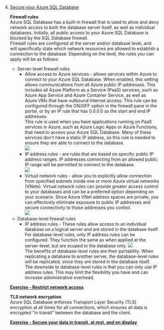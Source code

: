 4. [Secure your Azure SQL Database](https://docs.microsoft.com/en-us/learn/modules/secure-your-azure-sql-database/)
    
    **Firewall rules**<br/>
    Azure SQL Database has a built-in firewall that is used to allow and deny network access to both the database server itself, as well as individual databases. Initially, all public access to your Azure SQL Database is blocked by the SQL Database firewall.<br/>
    Firewall rules are configured at the server and/or database level, and will specifically state which network resources are allowed to establish a connection to the database. Depending on the level, the rules you can apply will be as follows:
    - Server-level firewall rules
        - Allow access to Azure services - allows services within Azure to connect to your Azure SQL Database. When enabled, this setting allows communications from all Azure public IP addresses. This includes all Azure Platform as a Service (PaaS) services, such as Azure App Service and Azure Container Service, as well as Azure VMs that have outbound Internet access. This rule can be configured through the ON/OFF option in the firewall pane in the portal, or by an IP rule that has 0.0.0.0 as the start and end IP addresses.<br/>
        This rule is used when you have applications running on PaaS services in Azure, such as Azure Logic Apps or Azure Functions, that need to access your Azure SQL Database. Many of these services don't have a static IP address, so this rule is needed to ensure they are able to connect to the database.<br/>
        ![](https://docs.microsoft.com/en-gb/learn/modules/secure-your-azure-sql-database/media/2-allow-azure-services.png)<br/>
        - IP address rules - are rules that are based on specific public IP address ranges. IP addresses connecting from an allowed public IP range will be permitted to connect to the database.<br/>
        ![](https://docs.microsoft.com/en-gb/learn/modules/secure-your-azure-sql-database/media/2-server-ip-rule-1.png)<br/>
        - Virtual network rules - allow you to explicitly allow connection from specified subnets inside one or more Azure virtual networks (VNets). Virtual network rules can provide greater access control to your databases and can be a preferred option depending on your scenario. Since Azure VNet address spaces are private, you can effectively eliminate exposure to public IP addresses and secure connectivity to those addresses you control.<br/>
        ![](https://docs.microsoft.com/en-gb/learn/modules/secure-your-azure-sql-database/media/2-vnet-rule.png)<br/>
    - Database-level firewall rules
        - IP address rules - These rules allow access to an individual database on a logical server and are stored in the database itself. For database-level rules, only IP address rules can be configured. They function the same as when applied at the server-level, but are scoped to the database only.
        ![](https://docs.microsoft.com/en-gb/learn/modules/secure-your-azure-sql-database/media/2-db-ip-rule-1.png)<br/>
        The benefits of database-level rules are their portability. When replicating a database to another server, the database-level rules will be replicated, since they are stored in the database itself.<br/>
        The downside to database-level rules is that you can only use IP address rules. This may limit the flexibility you have and can increase administrative overhead.
        
    [**Exercise - Restrict network access**](https://docs.microsoft.com/en-gb/learn/modules/secure-your-azure-sql-database/2-restrict-network-access)
    
    
    **TLS network encryption**<br/>
    Azure SQL Database enforces Transport Layer Security (TLS) encryption at all times for all connections, which ensures all data is encrypted "in transit" between the database and the client.
    
    [**Exercise - Secure your data in transit, at rest, and on display**](https://docs.microsoft.com/en-gb/learn/modules/secure-your-azure-sql-database/4-data-security)
